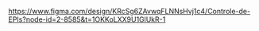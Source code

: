 https://www.figma.com/design/KRcSg6ZAvwqFLNNsHvj1c4/Controle-de-EPIs?node-id=2-8585&t=1OKKoLXX9U1GlUkR-1
